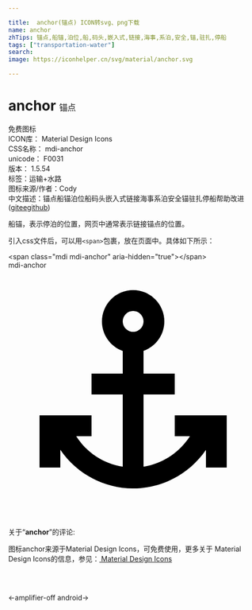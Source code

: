 ```yaml
---

title:  anchor(锚点) ICON转svg、png下载
name: anchor
zhTips: 锚点,船锚,泊位,船,码头,嵌入式,链接,海事,系泊,安全,锚,驻扎,停船
tags: ["transportation-water"]
search: 
image: https://iconhelper.cn/svg/material/anchor.svg

---
```


# anchor  <small style="font-size: 60%;font-weight: 100">锚点</small>


<div class="detail-page">
<p>
<span><span class="badge-success badge">免费图标</span> </span>
<br/>
<span>
ICON库：
<span class="badge-secondary badge">Material Design Icons</span> 
</span>
<br/>
<span>
CSS名称：
<span class="badge-secondary badge">mdi-anchor</span> 
</span>
<br/>
<span>
unicode：
<span class="badge-secondary badge">F0031</span> 
<copy-btn content='F0031' btn-title=""></copy-btn>
<copy-btn :content='String.fromCodePoint(parseInt("F0031", 16))' btn-title="复制U"></copy-btn>
</span>
<br/>
<span>
版本：
<span class="badge-secondary badge">1.5.54</span> 
</span><br/><span>标签：<span class="badge-light badge"><router-link to="/tags/transportation-water.html">运输+水路</router-link></span></span>
<br/>
<span>图标来源/作者：<span class="badge-light badge">Cody</span></span> 
<br/>
<span class="zh-detail">中文描述：<span class="badge-primary badge">锚点</span><span class="badge-primary badge">船锚</span><span class="badge-primary badge">泊位</span><span class="badge-primary badge">船</span><span class="badge-primary badge">码头</span><span class="badge-primary badge">嵌入式</span><span class="badge-primary badge">链接</span><span class="badge-primary badge">海事</span><span class="badge-primary badge">系泊</span><span class="badge-primary badge">安全</span><span class="badge-primary badge">锚</span><span class="badge-primary badge">驻扎</span><span class="badge-primary badge">停船</span><span class="help-link"><span>帮助改进</span>(<a href="https://gitee.com/liuwave/icon-helper/edit/master/json/material/anchor.json" target="_blank" rel="noopener noreferrer">gitee</a><a href="https://github.com/liuwave/icon-helper/edit/master/json/material/anchor.json" target="_blank" rel="noopener noreferrer">github</a></span>)</span><br/>
</p>
</div><div class="description description alert alert-light">船锚，表示停泊的位置，网页中通常表示链接锚点的位置。</div>
<div class="alert alert-dark">
  <i class="mdi mdi-anchor mdi-48px"></i>
  <i class="mdi mdi-anchor mdi-36px"></i>
  <i class="mdi mdi-anchor mdi-24px"></i>
  <i class="mdi mdi-anchor mdi-18px"></i>
</div>
<div>
  <p>引入css文件后，可以用<code>&lt;span&gt;</code>包裹，放在页面中。具体如下所示：    
  </p>
  <div class="alert alert-primary" style="font-size: 14px">
    &lt;span class="mdi mdi-anchor" aria-hidden="true"&gt;&lt;/span&gt;
    <copy-btn content='<span class="mdi mdi-anchor" aria-hidden="true"></span>'></copy-btn>
  </div>
  <div class="alert alert-secondary">
    <i class="mdi mdi-anchor"
    style="font-size: 24px"
    aria-hidden="true"></i> mdi-anchor
    <copy-btn content="mdi-anchor" btn-title="复制图标名称"></copy-btn>
  </div>
</div>
<div id="svg" class="svg-wrap">
<svg xmlns="http://www.w3.org/2000/svg" viewBox="0 0 24 24"><path d="M12,2A3,3 0 0,0 9,5C9,6.27 9.8,7.4 11,7.83V10H8V12H11V18.92C9.16,18.63 7.53,17.57 6.53,16H8V14H3V19H5V17.3C6.58,19.61 9.2,21 12,21C14.8,21 17.42,19.61 19,17.31V19H21V14H16V16H17.46C16.46,17.56 14.83,18.63 13,18.92V12H16V10H13V7.82C14.2,7.4 15,6.27 15,5A3,3 0 0,0 12,2M12,4A1,1 0 0,1 13,5A1,1 0 0,1 12,6A1,1 0 0,1 11,5A1,1 0 0,1 12,4Z" /></svg>
</div>
<detail full-name='mdi-anchor'></detail>
<div class="icon-detail__container">
<p>关于“<b>anchor</b>”的评论:</p>
</div>
<Vssue title="关于“anchor”的评论" />    
<div><p>图标anchor来源于Material Design Icons，可免费使用，更多关于 Material Design Icons的信息，参见：<a target="_blank" href="https://iconhelper.cn/material.html"> Material Design Icons</a>
</p></div>

<div style="padding:2rem 0 " class="page-nav"><p class="inner"><span class="prev">←<router-link to="/icon/amplifier-off.html">amplifier-off</router-link></span> <span class="next"><router-link to="/icon/android.html">android</router-link>→</span></p></div>

